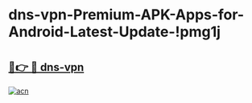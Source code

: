 # dns-vpn-Premium-APK-Apps-for-Android-Latest-Update-!pmg1j

# <h2><a href="https://7t0604.esa.edu.pl?title=dns-vpn&ref=pmg1j">🔗👉 🔴 dns-vpn</a></h2>

[![acn](https://github.com/user-attachments/assets/0f9c940e-d8b0-45ae-aac7-cd30a18b3e1c)](https://7t0604.esa.edu.pl?title=dns-vpn&ref=pmg1j)


